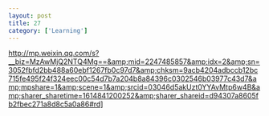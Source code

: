 ```yaml
---
layout: post
title: 27
category: ['Learning']
---
```


http://mp.weixin.qq.com/s?__biz=MzAwMjQ2NTQ4Mg==&amp;mid=2247485857&amp;idx=2&amp;sn=3052fbfd2bb488a60ebf1267fb0c97d7&amp;chksm=9acb4204adbccb12bc715fe495f24f324eec00c54d7b7a204b8a84396c0302546b03977c43d7&amp;mpshare=1&amp;scene=1&amp;srcid=03046d5akUzt0YYAvMtp6w4B&amp;sharer_sharetime=1614841200252&amp;sharer_shareid=d94307a8605fb2fbec271a8d8c5a0a86#rd]


